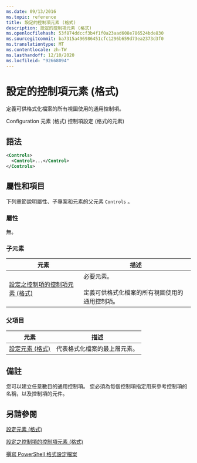 ```yaml
---
ms.date: 09/13/2016
ms.topic: reference
title: 設定的控制項元素 (格式)
description: 設定的控制項元素 (格式)
ms.openlocfilehash: 53f874ddccf3b4f1f0a23aad608e786524bde830
ms.sourcegitcommit: ba7315a496986451cfc1296b659d73ea2373d3f0
ms.translationtype: MT
ms.contentlocale: zh-TW
ms.lasthandoff: 12/10/2020
ms.locfileid: "92668094"
---
```

# <a name="controls-element-for-configuration-format"></a>設定的控制項元素 (格式)

定義可供格式化檔案的所有視圖使用的通用控制項。

Configuration 元素 (格式) 控制項設定 (格式的元素) 

## <a name="syntax"></a>語法

```xml
<Controls>
  <Control>...</Control>
</Controls>
```

## <a name="attributes-and-elements"></a>屬性和項目

下列章節說明屬性、子專案和元素的父元素 `Controls` 。

### <a name="attributes"></a>屬性

無。

### <a name="child-elements"></a>子元素

|元素|描述|
|-------------|-----------------|
|[設定之控制項的控制項元素 (格式)](./control-element-for-controls-for-configuration-format.md)|必要元素。<br /><br /> 定義可供格式化檔案的所有視圖使用的通用控制項。|

### <a name="parent-elements"></a>父項目

|元素|描述|
|-------------|-----------------|
|[設定元素 (格式)](./configuration-element-format.md)|代表格式化檔案的最上層元素。|

## <a name="remarks"></a>備註

您可以建立任意數目的通用控制項。 您必須為每個控制項指定用來參考控制項的名稱，以及控制項的元件。

## <a name="see-also"></a>另請參閱

[設定元素 (格式)](./configuration-element-format.md)

[設定之控制項的控制項元素 (格式)](./control-element-for-controls-for-configuration-format.md)

[撰寫 PowerShell 格式設定檔案](./writing-a-powershell-formatting-file.md)
